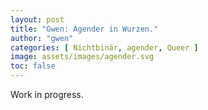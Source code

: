 ```yaml
---
layout: post
title: "Gwen: Agender in Wurzen."
author: "gwen"
categories: [ Nichtbinär, agender, Queer ]
image: assets/images/agender.svg
toc: false
---
```


Work in progress.
